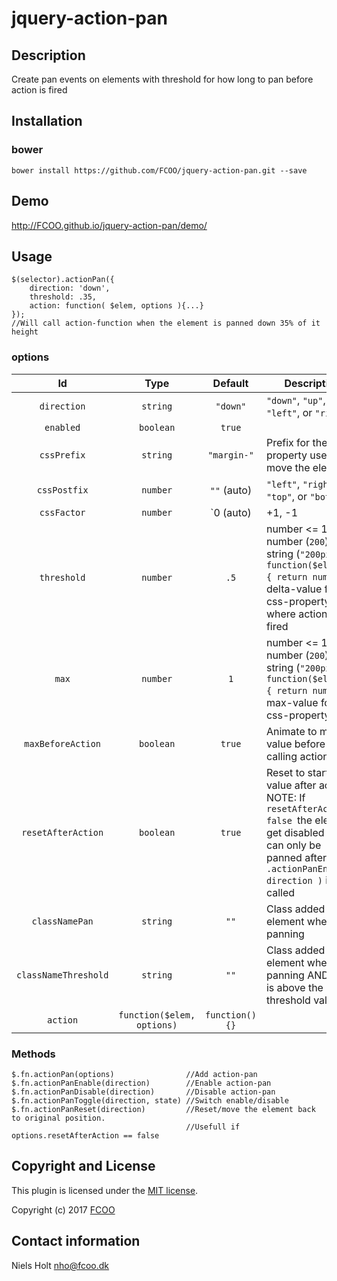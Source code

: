# jquery-action-pan
>


## Description
Create pan events on elements with threshold for how long to pan before action is fired

## Installation
### bower
`bower install https://github.com/FCOO/jquery-action-pan.git --save`

## Demo
http://FCOO.github.io/jquery-action-pan/demo/ 

## Usage
    $(selector).actionPan({
        direction: 'down',
        threshold: .35,
        action: function( $elem, options ){...}
    });
    //Will call action-function when the element is panned down 35% of it height


### options
| Id | Type | Default | Description |
| :--: | :--: | :-----: | --- |
| `direction` | `string` | `"down"` | `"down"`, `"up"`, `"left"`, or `"right"` |
| `enabled` | `boolean` | `true` | |
| `cssPrefix` | `string` | `"margin-"` | Prefix for the css-property used to move the element |
| `cssPostfix` | `number` | `""` (auto) | `"left"`, `"right"`, `"top"`, or `"bottom"`  |
| `cssFactor` | `number` | `0 (auto) | +1, -1  |
| `threshold` | `number` | `.5` | number <= 1 (`.3`), number (`200`), string (`"200px"`), or `function($element){ return number}`: delta-value for css-property where action is fired  |
| `max` | `number` | `1` | number <= 1 (`.3`), number (`200`), string (`"200px"`), or `function($element){ return number}`: max-value for css-property |
| `maxBeforeAction` | `boolean` | `true` | Animate to max-value before calling action
| `resetAfterAction` | `boolean` | `true` | Reset to start-value after action. NOTE: If `resetAfterAction: false `the element get disabled and can only be panned after `.actionPanEnable( direction )` is called |
| `classNamePan` | `string` | `""` | Class added to the element when it is panning |
| `classNameThreshold` | `string` | `""` | Class added to the element when it is panning AND value is above the threshold value |
| `action` | `function($elem, options)` | `function(){}` | |
### Methods

    $.fn.actionPan(options)                //Add action-pan
    $.fn.actionPanEnable(direction)        //Enable action-pan
    $.fn.actionPanDisable(direction)       //Disable action-pan
    $.fn.actionPanToggle(direction, state) //Switch enable/disable
    $.fn.actionPanReset(direction)         //Reset/move the element back to original position. 
                                           //Usefull if options.resetAfterAction == false


## Copyright and License
This plugin is licensed under the [MIT license](https://github.com/FCOO/jquery-action-pan/LICENSE).

Copyright (c) 2017 [FCOO](https://github.com/FCOO)

## Contact information

Niels Holt nho@fcoo.dk
